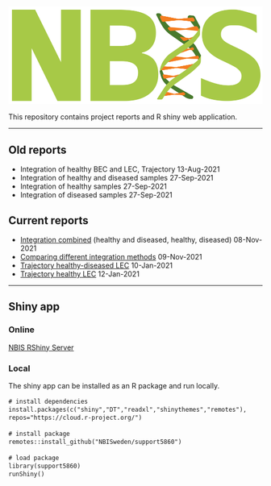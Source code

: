 <div class="wrapper-logo"><img class="logo" src="assets/logo.svg"></div>

This repository contains project reports and R shiny web application.

***

## Old reports

- Integration of healthy BEC and LEC, Trajectory <span class="badge">13-Aug-2021</span>
- Integration of healthy and diseased samples <span class="badge">27-Sep-2021</span>
- Integration of healthy samples <span class="badge">27-Sep-2021</span>
- Integration of diseased samples <span class="badge">27-Sep-2021</span>

## Current reports

- [Integration combined](report-combined-integration-port.html) (healthy and diseased, healthy, diseased) <span class="badge">08-Nov-2021</span>
- [Comparing different integration methods](report-compare-integration-port.html) <span class="badge">09-Nov-2021</span>
- [Trajectory healthy-diseased LEC](report-healthy-diseased-lec-trajectory-port.html) <span class="badge">10-Jan-2021</span>
- [Trajectory healthy LEC](report-healthy-lec-trajectory-port.html) <span class="badge">12-Jan-2021</span>

***

## Shiny app

### Online

[NBIS RShiny Server](https://rshiny.nbis.se/shiny-server-apps/rshiny-support-5860/)

### Local

The shiny app can be installed as an R package and run locally.

```{r,eval=FALSE}
# install dependencies
install.packages(c("shiny","DT","readxl","shinythemes","remotes"),
repos="https://cloud.r-project.org/")

# install package
remotes::install_github("NBISweden/support5860")

# load package
library(support5860)
runShiny()
```
